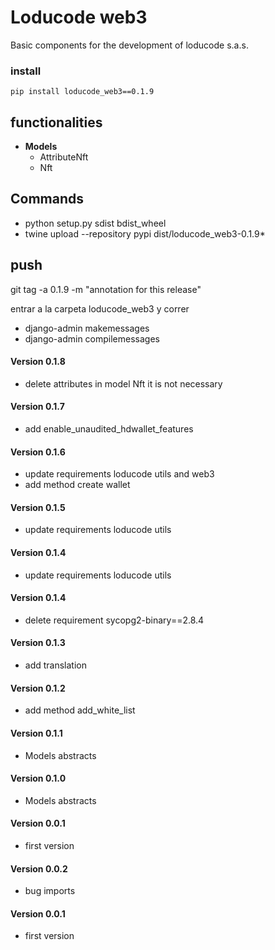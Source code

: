 # Loducode web3

Basic components for the development of loducode s.a.s.

### install

`pip install loducode_web3==0.1.9`

## functionalities

- **Models**
    - AttributeNft
    - Nft

## Commands

- python setup.py sdist bdist_wheel
- twine upload --repository pypi dist/loducode_web3-0.1.9*

## push
git tag -a 0.1.9 -m "annotation for this release"

entrar a la carpeta loducode_web3 y correr
- django-admin makemessages
- django-admin compilemessages

#### Version 0.1.8
- delete attributes in model Nft it is not necessary

#### Version 0.1.7
- add enable_unaudited_hdwallet_features

#### Version 0.1.6
- update requirements loducode utils and web3
- add method create wallet

#### Version 0.1.5
- update requirements loducode utils

#### Version 0.1.4
- update requirements loducode utils

#### Version 0.1.4
- delete requirement sycopg2-binary==2.8.4

#### Version 0.1.3
- add translation

#### Version 0.1.2
- add method add_white_list

#### Version 0.1.1
- Models abstracts

#### Version 0.1.0
- Models abstracts

#### Version 0.0.1
- first version

#### Version 0.0.2
- bug imports

#### Version 0.0.1
- first version
